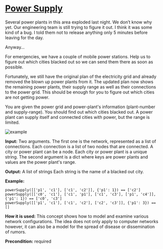 # [Power Supply](https://js.checkio.org/mission/power-supply/)

Several power plants in this area exploded last night. We don’t know why yet. Our engineering team is still trying to figure it out. I think it was some kind of a bug. I told them not to release anything only 5 minutes before leaving for the day.

Anyway…

For emergencies, we have a couple of mobile power stations. Help us to figure out which cities blacked out so we can send them there as soon as possible.

Fortunately, we still have the original plan of the electricity grid and already removed the blown up power plants from it. The updated plan now shows the remaining power plants, their supply range as well as their connections to the power grid. This should be enough for you to figure out which cities are not getting power.

You are given the power grid and power-plant's information (plant-number and supply-range). You should find out which cities blacked out. A power plant can supply itself and connected cities with power, but the range is limited.



![example](https://js-static.checkio.org/media/task/media/b256af8d119140f7add8e3e7556b4f09/example.png)


**Input:** Two arguments. The first one is the network, represented as a list of connections. Each connection is a list of two nodes that are connected. A city or power plant can be a node. Each city or power plant is a unique string. The second argument is a dict where keys are power plants and values are the power plant's range.

**Output:** A list of strings Each string is the name of a blacked out city.

**Example:**

```
powerSupply([['p1', 'c1'], ['c1', 'c2']], {'p1': 1}) == ['с2']
powerSupply([['c0', 'c1'], ['c1', 'p1'], ['c1', 'c3'], ['p1', 'c4']], {'p1': 1}) == ['c0', 'c3']
powerSupply([['p1', 'c1'], ['c1', 'c2'], ['c2', 'c3']], {'p1': 3}) == []
```

**How it is used:**  This concept shows how to model and examine various network configurations. The idea does not only apply to computer networks however, it can also be a model for the spread of disease or dissemination of rumors.


**Precondition:** required



